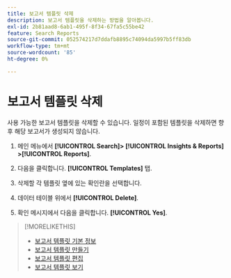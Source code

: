 ```yaml
---
title: 보고서 템플릿 삭제
description: 보고서 템플릿을 삭제하는 방법을 알아봅니다.
exl-id: 2b81aad8-6ab1-495f-8f34-67fa5c55be42
feature: Search Reports
source-git-commit: 052574217d7ddafb8895c74094da5997b5ff83db
workflow-type: tm+mt
source-wordcount: '85'
ht-degree: 0%

---
```


# 보고서 템플릿 삭제

사용 가능한 보고서 템플릿을 삭제할 수 있습니다. 일정이 포함된 템플릿을 삭제하면 향후 해당 보고서가 생성되지 않습니다.

1. 메인 메뉴에서 **[!UICONTROL Search]> [!UICONTROL Insights & Reports] >[!UICONTROL Reports]**.

1. 다음을 클릭합니다. **[!UICONTROL Templates]** 탭.

1. 삭제할 각 템플릿 옆에 있는 확인란을 선택합니다.

1. 데이터 테이블 위에서 **[!UICONTROL Delete]**.

1. 확인 메시지에서 다음을 클릭합니다. **[!UICONTROL Yes]**.

>[!MORELIKETHIS]
>
>* [보고서 템플릿 기본 정보](template-about.md)
>* [보고서 템플릿 만들기](template-create.md)
>* [보고서 템플릿 편집](template-edit.md)
>* [보고서 템플릿 보기](template-view.md)
